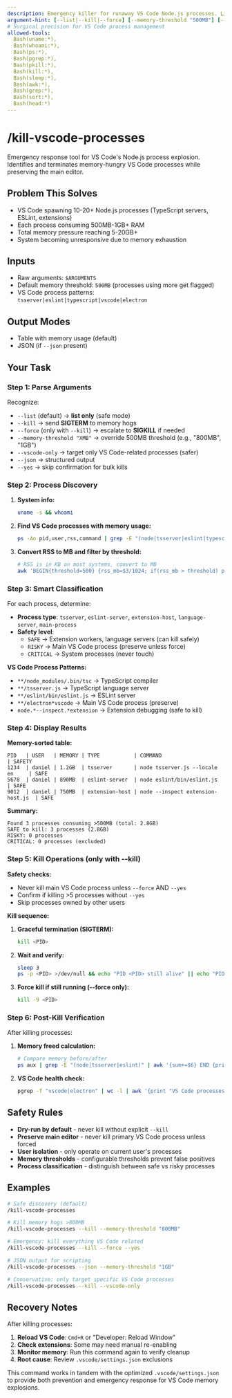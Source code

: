 ```yaml
---
description: Emergency killer for runaway VS Code Node.js processes. Lists/kills VS Code language servers, extensions, and TypeScript servers consuming excessive memory.
argument-hint: [--list|--kill|--force] [--memory-threshold "500MB"] [--vscode-only] [--json] [--yes]
# Surgical precision for VS Code process management
allowed-tools:
  Bash(uname:*),
  Bash(whoami:*),
  Bash(ps:*),
  Bash(pgrep:*),
  Bash(pkill:*),
  Bash(kill:*),
  Bash(sleep:*),
  Bash(awk:*),
  Bash(grep:*),
  Bash(sort:*),
  Bash(head:*)
---
```


# /kill-vscode-processes

Emergency response tool for VS Code's Node.js process explosion. Identifies and terminates memory-hungry VS Code processes while preserving the main editor.

## Problem This Solves
- VS Code spawning 10-20+ Node.js processes (TypeScript servers, ESLint, extensions)  
- Each process consuming 500MB-1GB+ RAM
- Total memory pressure reaching 5-20GB+
- System becoming unresponsive due to memory exhaustion

## Inputs
- Raw arguments: `$ARGUMENTS`
- Default memory threshold: `500MB` (processes using more get flagged)
- VS Code process patterns: `tsserver|eslint|typescript|vscode|electron`

## Output Modes
- Table with memory usage (default)
- JSON (if `--json` present)

## Your Task

### Step 1: Parse Arguments
Recognize:
- `--list` (default) → **list only** (safe mode)
- `--kill` → send **SIGTERM** to memory hogs
- `--force` (only with `--kill`) → escalate to **SIGKILL** if needed
- `--memory-threshold "XMB"` → override 500MB threshold (e.g., "800MB", "1GB")
- `--vscode-only` → target only VS Code-related processes (safer)
- `--json` → structured output
- `--yes` → skip confirmation for bulk kills

### Step 2: Process Discovery
1) **System info:**
   ```bash
   uname -s && whoami
   ```

2) **Find VS Code processes with memory usage:**
   ```bash
   ps -Ao pid,user,rss,command | grep -E "(node|tsserver|eslint|typescript|vscode|electron)" | grep -v grep | sort -k3 -nr
   ```

3) **Convert RSS to MB and filter by threshold:**
   ```bash
   # RSS is in KB on most systems, convert to MB
   awk 'BEGIN{threshold=500} {rss_mb=$3/1024; if(rss_mb > threshold) print $1, $2, rss_mb"MB", $4}' 
   ```

### Step 3: Smart Classification
For each process, determine:
- **Process type**: `tsserver`, `eslint-server`, `extension-host`, `language-server`, `main-process`
- **Safety level**: 
  - `SAFE` → Extension workers, language servers (can kill safely)
  - `RISKY` → Main VS Code process (preserve unless force)
  - `CRITICAL` → System processes (never touch)

**VS Code Process Patterns:**
- `**/node_modules/.bin/tsc` → TypeScript compiler
- `**/tsserver.js` → TypeScript language server  
- `**/eslint/bin/eslint.js` → ESLint server
- `**/electron*vscode` → Main VS Code process (preserve)
- `node.*--inspect.*extension` → Extension debugging (safe to kill)

### Step 4: Display Results
**Memory-sorted table:**
```
PID   | USER   | MEMORY | TYPE           | COMMAND                           | SAFETY
1234  | daniel | 1.2GB  | tsserver       | node tsserver.js --locale en     | SAFE  
5678  | daniel | 890MB  | eslint-server  | node eslint/bin/eslint.js         | SAFE
9012  | daniel | 750MB  | extension-host | node --inspect extension-host.js  | SAFE
```

**Summary:**
```
Found 3 processes consuming >500MB (total: 2.8GB)
SAFE to kill: 3 processes (2.8GB)
RISKY: 0 processes  
CRITICAL: 0 processes (excluded)
```

### Step 5: Kill Operations (only with --kill)
**Safety checks:**
- Never kill main VS Code process unless `--force` AND `--yes`
- Confirm if killing >5 processes without `--yes`
- Skip processes owned by other users

**Kill sequence:**
1. **Graceful termination (SIGTERM):**
   ```bash
   kill <PID>
   ```

2. **Wait and verify:**
   ```bash
   sleep 3
   ps -p <PID> >/dev/null && echo "PID <PID> still alive" || echo "PID <PID> terminated"
   ```

3. **Force kill if still running (--force only):**
   ```bash
   kill -9 <PID>
   ```

### Step 6: Post-Kill Verification
After killing processes:
1. **Memory freed calculation:**
   ```bash
   # Compare memory before/after
   ps aux | grep -E "(node|tsserver|eslint)" | awk '{sum+=$6} END {print "Remaining VS Code memory: " sum/1024 "MB"}'
   ```

2. **VS Code health check:**
   ```bash
   pgrep -f "vscode|electron" | wc -l | awk '{print "VS Code processes remaining: " $1}'
   ```

## Safety Rules
- **Dry-run by default** - never kill without explicit `--kill`
- **Preserve main editor** - never kill primary VS Code process unless forced
- **User isolation** - only operate on current user's processes
- **Memory thresholds** - configurable thresholds prevent false positives
- **Process classification** - distinguish between safe vs risky processes

## Examples
```bash
# Safe discovery (default)
/kill-vscode-processes

# Kill memory hogs >800MB  
/kill-vscode-processes --kill --memory-threshold "800MB"

# Emergency: kill everything VS Code related
/kill-vscode-processes --kill --force --yes

# JSON output for scripting
/kill-vscode-processes --json --memory-threshold "1GB"

# Conservative: only target specific VS Code processes
/kill-vscode-processes --kill --vscode-only
```

## Recovery Notes
After killing processes:
1. **Reload VS Code**: `Cmd+R` or "Developer: Reload Window"
2. **Check extensions**: Some may need manual re-enabling
3. **Monitor memory**: Run this command again to verify cleanup
4. **Root cause**: Review `.vscode/settings.json` exclusions

This command works in tandem with the optimized `.vscode/settings.json` to provide both prevention and emergency response for VS Code memory explosions.